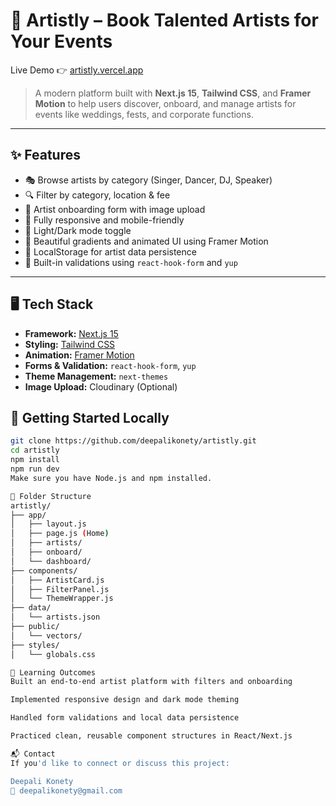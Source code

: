 # 🎨 Artistly – Book Talented Artists for Your Events

Live Demo 👉 [artistly.vercel.app](https://artistly-beige-one.vercel.app/)

> A modern platform built with **Next.js 15**, **Tailwind CSS**, and **Framer Motion** to help users discover, onboard, and manage artists for events like weddings, fests, and corporate functions.

---

## ✨ Features

- 🎭 Browse artists by category (Singer, Dancer, DJ, Speaker)
- 🔍 Filter by category, location & fee
- 📝 Artist onboarding form with image upload
- 📱 Fully responsive and mobile-friendly
- 🌙 Light/Dark mode toggle
- 🎉 Beautiful gradients and animated UI using Framer Motion
- 🧠 LocalStorage for artist data persistence
- 🧪 Built-in validations using `react-hook-form` and `yup`

---

## 🖥️ Tech Stack

- **Framework:** [Next.js 15](https://nextjs.org/)
- **Styling:** [Tailwind CSS](https://tailwindcss.com/)
- **Animation:** [Framer Motion](https://www.framer.com/motion/)
- **Forms & Validation:** `react-hook-form`, `yup`
- **Theme Management:** `next-themes`
- **Image Upload:** Cloudinary (Optional)


## 🚀 Getting Started Locally

```bash
git clone https://github.com/deepalikonety/artistly.git
cd artistly
npm install
npm run dev
Make sure you have Node.js and npm installed.

📁 Folder Structure
artistly/
├── app/
│   ├── layout.js
│   ├── page.js (Home)
│   ├── artists/
│   ├── onboard/
│   └── dashboard/
├── components/
│   ├── ArtistCard.js
│   ├── FilterPanel.js
│   └── ThemeWrapper.js
├── data/
│   └── artists.json
├── public/
│   └── vectors/
├── styles/
│   └── globals.css

🧠 Learning Outcomes
Built an end-to-end artist platform with filters and onboarding

Implemented responsive design and dark mode theming

Handled form validations and local data persistence

Practiced clean, reusable component structures in React/Next.js

📬 Contact
If you'd like to connect or discuss this project:

Deepali Konety
📧 deepalikonety@gmail.com

